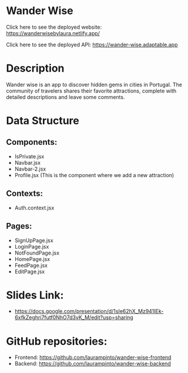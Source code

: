 # Wander Wise

Click here to see the deployed website: https://wanderwisebylaura.netlify.app/

Click here to see the deployed API: https://wander-wise.adaptable.app


# Description

Wander wise is an app to discover hidden gems in cities in Portugal.
The community of travelers shares their favorite attractions, complete with detailed descriptions and leave some comments.


# Data Structure

## Components:

- IsPrivate.jsx
- Navbar.jsx
- Navbar-2.jsx
- Profile.jsx (This is the component where we add a new attraction) 

## Contexts:

- Auth.context.jsx

## Pages:

- SignUpPage.jsx
- LoginPage.jsx
- NotFoundPage.jsx
- HomePage.jsx
- FeedPage.jsx
- EditPage.jsx


# Slides Link:

- https://docs.google.com/presentation/d/1sIe62hX_Mz941IEk-6xfkZeghri7futf0NhO7d3vK_M/edit?usp=sharing


# GitHub repositories:

- Frontend: https://github.com/laurampinto/wander-wise-frontend
- Backend: https://github.com/laurampinto/wander-wise-backend

